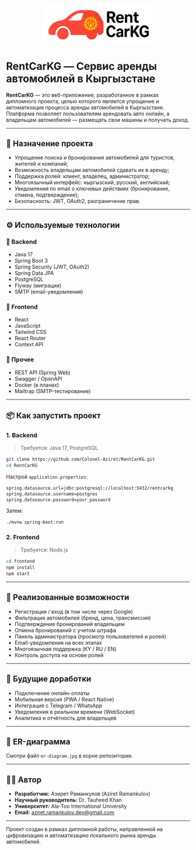 <div align='center'>
  <img src='https://github.com/Colonel-Aziret/RentCarKG-Frontend/blob/912bbe1bd97c3803e029f5d2871d8415c2f5699b/logo.png' width="300"/>
</div>

# RentCarKG — Сервис аренды автомобилей в Кыргызстане

**RentCarKG** — это веб-приложение, разработанное в рамках дипломного проекта, целью которого является упрощение и автоматизация процесса аренды автомобилей в Кыргызстане. Платформа позволяет пользователям арендовать авто онлайн, а владельцам автомобилей — размещать свои машины и получать доход.

---

## 🔎 Назначение проекта

- Упрощение поиска и бронирования автомобилей для туристов, жителей и компаний;
- Возможность владельцам автомобилей сдавать их в аренду;
- Поддержка ролей: клиент, владелец, администратор;
- Многоязычный интерфейс: кыргызский, русский, английский;
- Уведомления по email о ключевых действиях (бронирование, отмена, подтверждение);
- Безопасность: JWT, OAuth2, разграничение прав.

---

## ⚙️ Используемые технологии

### 🔹 Backend

- Java 17
- Spring Boot 3
- Spring Security (JWT, OAuth2)
- Spring Data JPA
- PostgreSQL
- Flyway (миграции)
- SMTP (email-уведомления)

### 🔹 Frontend

- React
- JavaScript
- Tailwind CSS
- React Router
- Context API

### 🔹 Прочее

- REST API (Spring Web)
- Swagger / OpenAPI
- Docker (в планах)
- Mailtrap (SMTP-тестирование)

---

## 📦 Как запустить проект

### 1. Backend

> Требуется: Java 17, PostgreSQL

```bash
git clone https://github.com/Colonel-Aziret/RentCarKG.git
cd RentCarKG
```

Настрой `application.properties`:

```properties
spring.datasource.url=jdbc:postgresql://localhost:5432/rentcarkg
spring.datasource.username=postgres
spring.datasource.password=your_password
```

Затем:

```bash
./mvnw spring-boot:run
```

### 2. Frontend

> Требуется: Node.js

```bash
cd frontend
npm install
npm start
```

---

## 🧪 Реализованные возможности

- Регистрация / вход (в том числе через Google)
- Фильтрация автомобилей (бренд, цена, трансмиссия)
- Подтверждение бронирований владельцем
- Отмена бронирований с учетом штрафа
- Панель администратора (просмотр пользователей и ролей)
- Email-уведомления на всех этапах
- Многоязычная поддержка (KY / RU / EN)
- Контроль доступа на основе ролей

---

## 🚧 Будущие доработки

- Подключение онлайн-оплаты
- Мобильная версия (PWA / React Native)
- Интеграция с Telegram / WhatsApp
- Уведомления в реальном времени (WebSocket)
- Аналитика и отчётность для владельцев

---

## 📁 ER-диаграмма

Смотри файл `er-diagram.jpg` в корне репозитория.

---

## 🧑‍💻 Автор

- **Разработчик:** Азирет Раманкулов (Aziret Ramankulov)  
- **Научный руководитель:** Dr. Tauheed Khan  
- **Университет:** Ala-Too International University  
- **Email:** aziret.ramankulov.dev@gmail.com

---

Проект создан в рамках дипломной работы, направленной на цифровизацию и автоматизацию локального рынка аренды автомобилей.
